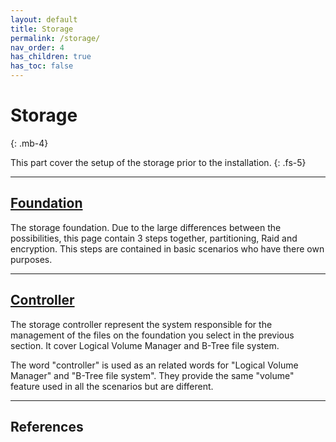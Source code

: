 ```yaml
---
layout: default
title: Storage
permalink: /storage/
nav_order: 4
has_children: true
has_toc: false
---
```


# Storage
{: .mb-4}

This part cover the setup of the storage prior to the installation.
{: .fs-5}

---

## [Foundation](/Andromeda/storage/foundation/)

The storage foundation. Due to the large differences between the possibilities, this page contain 3 steps together, partitioning, Raid and encryption. This steps are contained in basic scenarios who have there own purposes.

---

## [Controller](/Andromeda/storage/controller/)

The storage controller represent the system responsible for the management of the files on the foundation you select in the previous section. It cover Logical Volume Manager and B-Tree file system.

The word "controller" is used as an related words for "Logical Volume Manager" and "B-Tree file system". They provide the same "volume" feature used in all the scenarios but are different.

---

## References

